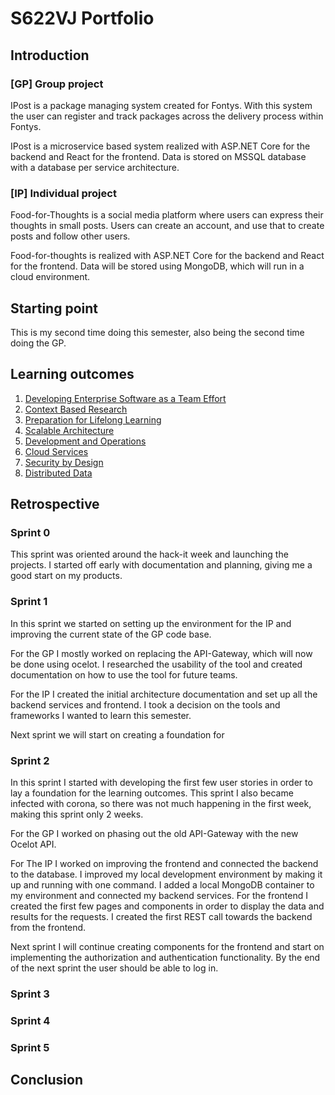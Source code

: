 # S622VJ Portfolio

## Introduction

[How to read this portfolio]: #

### [GP] Group project

IPost is a package managing system created for Fontys. With this system the user can register and track packages across the delivery process within Fontys.

IPost is a microservice based system realized with ASP.NET Core for the backend and React for the frontend. Data is stored on MSSQL database with a database per service architecture.

### [IP] Individual project

Food-for-Thoughts is a social media platform where users can express their thoughts in small posts. Users can create an account, and use that to create posts and follow other users.

Food-for-thoughts is realized with ASP.NET Core for the backend and React for the frontend. Data will be stored using MongoDB, which will run in a cloud environment.

## Starting point

This is my second time doing this semester, also being the second time doing the GP. 

## Learning outcomes

1. [Developing Enterprise Software as a Team Effort](./outcome_1.md)
1. [Context Based Research](./portfolio/outcome_2.md)
1. [Preparation for Lifelong Learning](./portfolio/outcome_3.md)
1. [Scalable Architecture](./portfolio/outcome_4.md)
1. [Development and Operations](./portfolio/outcome_5.md)
1. [Cloud Services](./portfolio/outcome_6.md)
1. [Security by Design](./portfolio/outcome_7.md)
1. [Distributed Data](./portfolio/outcome_8.md)

## Retrospective

### Sprint 0

This sprint was oriented around the hack-it week and launching the projects. I started off early with documentation and planning, giving me a good start on my products.

### Sprint 1

In this sprint we started on setting up the environment for the IP and improving the current state of the GP code base.

For the GP I mostly worked on replacing the API-Gateway, which will now be done using ocelot. I researched the usability of the tool and created documentation on how to use the tool for future teams.

For the IP I created the initial architecture documentation and set up all the backend services and frontend. I took a decision on the tools and frameworks I wanted to learn this semester. 

Next sprint we will start on creating a foundation for 

### Sprint 2

In this sprint I started with developing the first few user stories in order to lay a foundation for the learning outcomes. This sprint I also became infected with corona, so there was not much happening in the first week, making this sprint only 2 weeks.

For the GP I worked on phasing out the old API-Gateway with the new Ocelot API.

For The IP I worked on improving the frontend and connected the backend to the database. I improved my local development environment by making it up and running with one command. I added a local MongoDB container to my environment and connected my backend services. For the frontend I created the first few pages and components in order to display the data and results for the requests. I created the first REST call towards the backend from the frontend.

Next sprint I will continue creating components for the frontend and start on implementing the authorization and authentication functionality. By the end of the next sprint the user should be able to log in.

### Sprint 3

[Do at the end of sprint 3]: #

### Sprint 4

[Do at the end of sprint 4]: #

### Sprint 5

[Do at the end of sprint 5]: #

## Conclusion

[Do at the end of semester]: #
